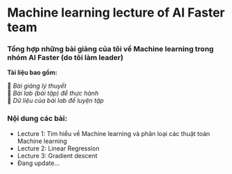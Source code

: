 # Machine learning lecture of AI Faster team
### Tổng hợp những bài giảng của tôi về Machine learning trong nhóm AI Faster (do tôi làm leader) 
**Tài liệu bao gồm:** 

 🌟 *Bài giảng lý thuyết*\
 🌟 *Bài lab (bài tập) để thực hành*\
 🌟 *Dữ liệu của bài lab để luyện tập*

### Nội dung các bài:
- Lecture 1: Tìm hiểu về Machine learning và phân loại các thuật toán Machine learning
- Lecture 2: Linear Regression
- Lecture 3: Gradient descent
- Đang update...
